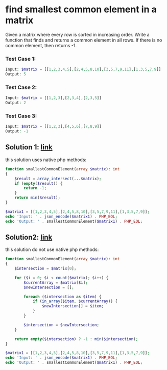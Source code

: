 # find smallest common element in a matrix

Given a matrix where every row is sorted in increasing order. Write a function that finds and returns a common element in all rows. If there is no common element, then returns -1. 

### Test Case 1:
```php
Input: $matrix = [[1,2,3,4,5],[2,4,5,8,10],[3,5,7,9,11],[1,3,5,7,9]]
Output: 5
```

### Test Case 2:
```php
Input: $matrix = [[1,2,3],[2,3,4],[2,3,5]]
Output: 2
```

### Test Case 3:
```php
Input: $matrix = [[1,2,3],[4,5,6],[7,8,9]]
Output: -1
```

## Solution 1: [link](https://3v4l.org/Isqlo)
this solution uses native php methods:

```php
function smallestCommonElement(array $matrix): int
{
    $result = array_intersect(...$matrix);
    if (empty($result)) {
        return -1;
    }
    return min($result);
}

$matrix1 = [[1,2,3,4,5],[2,4,5,8,10],[3,5,7,9,11],[1,3,5,7,9]];
echo 'Input: ' . json_encode($matrix1) . PHP_EOL;
echo 'Output: ' . smallestCommonElement($matrix1) . PHP_EOL;
```

## Solution2: [link](https://3v4l.org/XVbGZ)
this solution do not use native php methods:

```php
function smallestCommonElement(array $matrix): int
{
    $intersection = $matrix[0];

    for ($i = 0; $i < count($matrix); $i++) {
        $currentArray = $matrix[$i];
        $newIntersection = [];

        foreach ($intersection as $item) {
            if (in_array($item, $currentArray)) {
                $newIntersection[] = $item;
            }
        }

        $intersection = $newIntersection;
    }

    return empty($intersection) ? -1 : min($intersection);
}

$matrix1 = [[1,2,3,4,5],[2,4,5,8,10],[3,5,7,9,11],[1,3,5,7,9]];
echo 'Input: ' . json_encode($matrix1) . PHP_EOL;
echo 'Output: ' . smallestCommonElement($matrix1) . PHP_EOL;
```